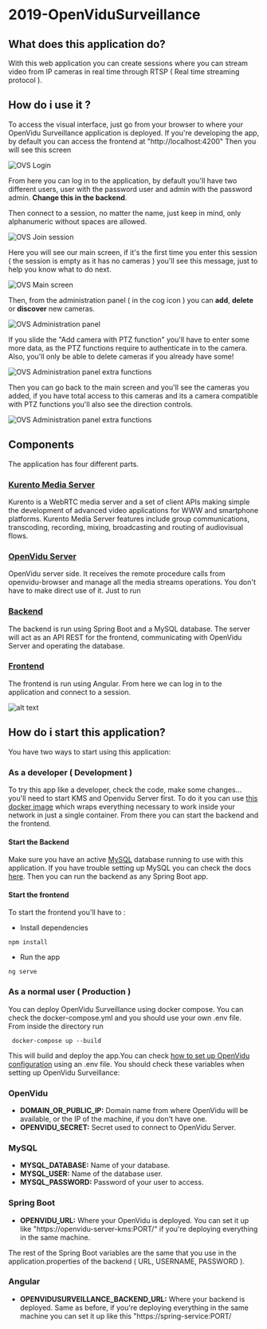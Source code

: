 # 2019-OpenViduSurveillance

## What does this application do?
With this web application you can create sessions where you can stream video from IP cameras in real time through RTSP ( Real time streaming protocol ).

## How do i use it ?
To access the visual interface, just go from your browser to where your OpenVidu Surveillance application is deployed. If you're developing the app, by default you can access the frontend at "http://localhost:4200"
Then you will see this screen 

![OVS Login](https://github.com/codeurjc-students/2019-OpenViduSurveillance/blob/master/Documentation/OpenViduSurveillanceLogin.png)

From here you can log in to the application, by default you'll have two different users, user with the password user and admin with the password admin. **Change this in the backend**.

Then connect to a session, no matter the name, just keep in mind, only alphanumeric without spaces are allowed.

![OVS Join session](https://github.com/codeurjc-students/2019-OpenViduSurveillance/blob/master/Documentation/OpenViduSurveillanceSession.png)

Here you will see our main screen, if it's the first time you enter this session ( the session is empty as it has no cameras ) you'll see this message, just to help you know what to do next.

![OVS Main screen](https://github.com/codeurjc-students/2019-OpenViduSurveillance/blob/master/Documentation/OpenViduSurveillanceMainScreenFirstTime.png)

Then, from the administration panel ( in the cog icon ) you can **add**, **delete** or **discover** new cameras.

![OVS Administration panel](https://github.com/codeurjc-students/2019-OpenViduSurveillance/blob/master/Documentation/OpenViduSurveillanceAdministrationPanel.png)

If you slide the "Add camera with PTZ function" you'll have to enter some more data, as the PTZ functions require to authenticate in to the camera. Also, you'll only be able to delete cameras if you already have some!

![OVS Administration panel extra functions](https://github.com/codeurjc-students/2019-OpenViduSurveillance/blob/master/Documentation/OpenViduSurveillanceAdministrationPanelAlt.png)

Then you can go back to the main screen and you'll see the cameras you added, if you have total access to this cameras and its a camera compatible with PTZ functions you'll also see the direction controls.

![OVS Administration panel extra functions](https://github.com/codeurjc-students/2019-OpenViduSurveillance/blob/master/Documentation/OpenViduSurveillanceMainScreenPTZ.png)


## Components
The application has four different parts.
### [Kurento Media Server](https://www.kurento.org/)
Kurento is a WebRTC media server and a set of client APIs making simple the development of advanced video applications for WWW and smartphone platforms. Kurento Media Server features include group communications, transcoding, recording, mixing, broadcasting and routing of audiovisual flows.

### [OpenVidu Server](https://github.com/OpenVidu/openvidu/tree/master/openvidu-server)
OpenVidu server side. It receives the remote procedure calls from openvidu-browser and manage all the media streams operations. You don't have to make direct use of it. Just to run 

### [Backend](https://github.com/codeurjc-students/2019-OpenViduSurveillance/tree/master/OpenViduBackend)
The backend is run using Spring Boot and a MySQL database. The server will act as an API REST for the frontend, communicating with OpenVidu Server and operating the database.

### [Frontend](https://github.com/codeurjc-students/2019-OpenViduSurveillance/tree/master/openvidu-surveillance-angular)
The frontend is run using Angular. From here we can log in to the application and connect to a session.

![alt text](https://github.com/codeurjc-students/2019-OpenViduSurveillance/blob/master/Documentation/OpenViduFrontBackdrawio%20(2).png)


## How do i start this application?
You have two ways to start using this application:

### As a developer ( Development )
To try this app like a developer, check the code, make some changes... you'll need to start KMS and Openvidu Server first. To do it you can use [this docker image](https://hub.docker.com/r/openvidu/openvidu-server-kms) which wraps everything necessary to work inside your network in just a single container. From there you can start the backend and the frontend. 
#### Start the Backend
Make sure you have an active [MySQL](https://dev.mysql.com/downloads/) database running to use with this application. If you have trouble setting up MySQL you can check the docs [here](https://dev.mysql.com/doc/). Then you can run the backend as any Spring Boot app.

#### Start the frontend
To start the frontend you'll have to :

- Install dependencies
```
npm install
```

- Run the app
```
ng serve
```

### As a normal user ( Production )
You can deploy OpenVidu Surveillance using docker compose. You can check the docker-compose.yml and you should use your own .env file.
From inside the directory run 
```
 docker-compose up --build
```

This will build and deploy the app.You can check [how to set up OpenVidu configuration](https://docs.openvidu.io/en/2.15.0/reference-docs/openvidu-config/) using an .env file.
You should check these variables when setting up OpenVidu Surveillance:

### OpenVidu
- **DOMAIN_OR_PUBLIC_IP:** Domain name from where OpenVidu will be available, or the IP of the machine, if you don't have one.
- **OPENVIDU_SECRET:** Secret used to connect to OpenVidu Server.

### MySQL 
- **MYSQL_DATABASE:** Name of your database.
- **MYSQL_USER:** Name of the database user.
- **MYSQL_PASSWORD:** Password of your user to access.

### Spring Boot
- **OPENVIDU_URL:** Where your OpenVidu is deployed. You can set it up like "https://openvidu-server-kms:PORT/" if you're deploying everything in the same machine.

The rest of the Spring Boot variables are the same that you use in the application.properties of the backend ( URL, USERNAME, PASSWORD ).

### Angular 
- **OPENVIDUSURVEILLANCE_BACKEND_URL:** Where your backend is deployed. Same as before, if you're deploying everything in the same machine you can set it up like this "https://spring-service:PORT/

